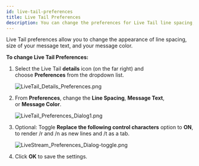```yaml
---
id: live-tail-preferences
title: Live Tail Preferences
description: You can change the preferences for Live Tail line spacing, message text size, and message color.
---
```




Live Tail preferences allow you to change the appearance of line spacing, size of your message text, and your message color.

**To change Live Tail Preferences:**

1. Select the Live Tail **details** icon (on the far right) and choose **Preferences** from the dropdown list.  

    ![LiveTail_Details_Preferences.png](/img/search/livetail/live-tail-preferences/LiveTail_Details_Preferences.png)

1. From **Preferences**, change the **Line Spacing**, **Message Text**, or **Message Color**.  

    ![LiveTail_Preferences_Dialog1.png](/img/search/livetail/live-tail-preferences/LiveTail_Preferences_Dialog1.png)

1. Optional: Toggle **Replace the following control characters** option to **ON**, to render /r and /n as new lines and /t as a tab.  

    ![LiveStream_Preferences_Dialog-toggle.png](/img/search/livetail/live-tail-preferences/LiveStream_Preferences_Dialog-toggle.png)

1. Click **OK** to save the settings.
